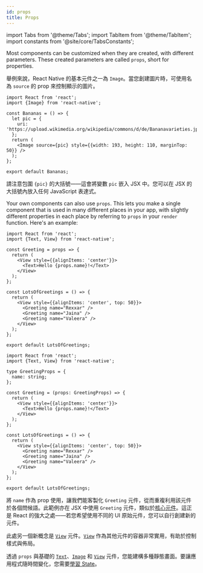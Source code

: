 ```yaml
---
id: props
title: Props
---
```


import Tabs from '@theme/Tabs'; import TabItem from '@theme/TabItem'; import constants from '@site/core/TabsConstants';

Most components can be customized when they are created, with different parameters. These created parameters are called `props`, short for properties.

舉例來說，React Native 的基本元件之一為 `Image`。當您創建圖片時，可使用名為 `source` 的 prop 來控制顯示的圖片。

```SnackPlayer name=Props
import React from 'react';
import {Image} from 'react-native';

const Bananas = () => {
  let pic = {
    uri: 'https://upload.wikimedia.org/wikipedia/commons/d/de/Bananavarieties.jpg',
  };
  return (
    <Image source={pic} style={{width: 193, height: 110, marginTop: 50}} />
  );
};

export default Bananas;
```

請注意包圍 `{pic}` 的大括號——這會將變數 `pic` 嵌入 JSX 中。您可以在 JSX 的大括號內放入任何 JavaScript 表達式。

Your own components can also use `props`. This lets you make a single component that is used in many different places in your app, with slightly different properties in each place by referring to `props` in your `render` function. Here's an example:

<Tabs groupId="language" queryString defaultValue={constants.defaultSnackLanguage} values={constants.snackLanguages}>
<TabItem value="javascript">

```SnackPlayer name=Props&ext=js
import React from 'react';
import {Text, View} from 'react-native';

const Greeting = props => {
  return (
    <View style={{alignItems: 'center'}}>
      <Text>Hello {props.name}!</Text>
    </View>
  );
};

const LotsOfGreetings = () => {
  return (
    <View style={{alignItems: 'center', top: 50}}>
      <Greeting name="Rexxar" />
      <Greeting name="Jaina" />
      <Greeting name="Valeera" />
    </View>
  );
};

export default LotsOfGreetings;
```

</TabItem>
<TabItem value="typescript">

```SnackPlayer name=Props&ext=tsx
import React from 'react';
import {Text, View} from 'react-native';

type GreetingProps = {
  name: string;
};

const Greeting = (props: GreetingProps) => {
  return (
    <View style={{alignItems: 'center'}}>
      <Text>Hello {props.name}!</Text>
    </View>
  );
};

const LotsOfGreetings = () => {
  return (
    <View style={{alignItems: 'center', top: 50}}>
      <Greeting name="Rexxar" />
      <Greeting name="Jaina" />
      <Greeting name="Valeera" />
    </View>
  );
};

export default LotsOfGreetings;
```

</TabItem>
</Tabs>

將 `name` 作為 prop 使用，讓我們能客製化 `Greeting` 元件，從而重複利用該元件於各個問候語。此範例亦在 JSX 中使用 `Greeting` 元件，類似於[核心元件](intro-react-native-components)。這正是 React 的強大之處——若您希望使用不同的 UI 原始元件，您可以自行創建新的元件。

此處另一個新概念是 [`View`](view.md) 元件。[`View`](view.md) 作為其他元件的容器非常實用，有助於控制樣式與佈局。

透過 `props` 與基礎的 [`Text`](text.md)、[`Image`](image.md) 和 [`View`](view.md) 元件，您能建構多種靜態畫面。要讓應用程式隨時間變化，您需要[學習 State](state.md)。